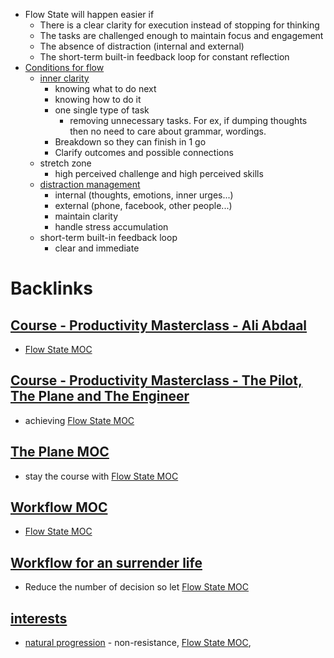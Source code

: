 - Flow State will happen easier if
    - There is a clear clarity for execution instead of stopping for thinking
    - The tasks are challenged enough to maintain focus and engagement
    - The absence of distraction (internal and external)
    - The short-term built-in feedback loop for constant reflection
- [Conditions for flow](<Conditions for flow.md>)
    - [inner clarity](<inner clarity.md>)
        - knowing what to do next
        - knowing how to do it
        - one single type of task 
            - removing unnecessary tasks. For ex, if dumping thoughts then no need to care about grammar, wordings. 
        - Breakdown so they can finish in 1 go
        - Clarify outcomes and possible connections
    - stretch zone
        - high perceived challenge and high perceived skills
    - [distraction management](<distraction management.md>)
        - internal (thoughts, emotions, inner urges...)
        - external (phone, facebook, other people...)
        - maintain clarity
        - handle stress accumulation
    - short-term built-in feedback loop
        - clear and immediate

# Backlinks
## [Course - Productivity Masterclass - Ali Abdaal](<Course - Productivity Masterclass - Ali Abdaal.md>)
- [Flow State MOC](<Flow State MOC.md>)

## [Course - Productivity Masterclass - The Pilot, The Plane and The Engineer](<Course - Productivity Masterclass - The Pilot, The Plane and The Engineer.md>)
- achieving [Flow State MOC](<Flow State MOC.md>)

## [The Plane MOC](<The Plane MOC.md>)
- stay the course with [Flow State MOC](<Flow State MOC.md>)

## [Workflow MOC](<Workflow MOC.md>)
- [Flow State MOC](<Flow State MOC.md>)

## [Workflow for an surrender life](<Workflow for an surrender life.md>)
- Reduce the number of decision so let [Flow State MOC](<Flow State MOC.md>)

## [interests](<interests.md>)
- [natural progression](<natural progression.md>)  - non-resistance, [Flow State MOC](<Flow State MOC.md>),

